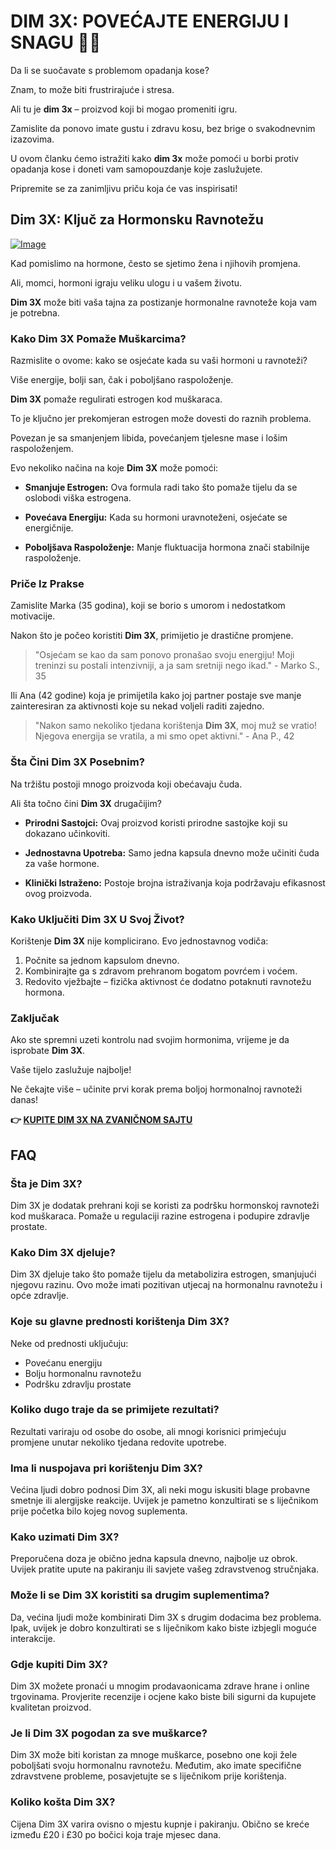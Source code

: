 # DIM 3X: POVEĆAJTE ENERGIJU I SNAGU 💪✨

Da li se suočavate s problemom opadanja kose? 

Znam, to može biti frustrirajuće i stresa. 

Ali tu je **dim 3x** – proizvod koji bi mogao promeniti igru. 

Zamislite da ponovo imate gustu i zdravu kosu, bez brige o svakodnevnim izazovima. 

U ovom članku ćemo istražiti kako **dim 3x** može pomoći u borbi protiv opadanja kose i doneti vam samopouzdanje koje zaslužujete. 

Pripremite se za zanimljivu priču koja će vas inspirisati!

## Dim 3X: Ključ za Hormonsku Ravnotežu

[![Image](https://www2.sellhealth.com/237/dim3x_3_1.jpg)](https://gchaffi.com/Zstd9g1y)

Kad pomislimo na hormone, često se sjetimo žena i njihovih promjena. 

Ali, momci, hormoni igraju veliku ulogu i u vašem životu.

**Dim 3X** može biti vaša tajna za postizanje hormonalne ravnoteže koja vam je potrebna. 

### Kako Dim 3X Pomaže Muškarcima?

Razmislite o ovome: kako se osjećate kada su vaši hormoni u ravnoteži? 

Više energije, bolji san, čak i poboljšano raspoloženje.

**Dim 3X** pomaže regulirati estrogen kod muškaraca. 

To je ključno jer prekomjeran estrogen može dovesti do raznih problema. 

Povezan je sa smanjenjem libida, povećanjem tjelesne mase i lošim raspoloženjem.

Evo nekoliko načina na koje **Dim 3X** može pomoći:

- **Smanjuje Estrogen:** Ova formula radi tako što pomaže tijelu da se oslobodi viška estrogena.
  
- **Povećava Energiju:** Kada su hormoni uravnoteženi, osjećate se energičnije.
  
- **Poboljšava Raspoloženje:** Manje fluktuacija hormona znači stabilnije raspoloženje.

### Priče Iz Prakse

Zamislite Marka (35 godina), koji se borio s umorom i nedostatkom motivacije. 

Nakon što je počeo koristiti **Dim 3X**, primijetio je drastične promjene.

> "Osjećam se kao da sam ponovo pronašao svoju energiju! Moji treninzi su postali intenzivniji, a ja sam sretniji nego ikad." - Marko S., 35

Ili Ana (42 godine) koja je primijetila kako joj partner postaje sve manje zainteresiran za aktivnosti koje su nekad voljeli raditi zajedno.

> "Nakon samo nekoliko tjedana korištenja **Dim 3X**, moj muž se vratio! Njegova energija se vratila, a mi smo opet aktivni." - Ana P., 42

### Šta Čini Dim 3X Posebnim?

Na tržištu postoji mnogo proizvoda koji obećavaju čuda. 

Ali šta točno čini **Dim 3X** drugačijim?

- **Prirodni Sastojci:** Ovaj proizvod koristi prirodne sastojke koji su dokazano učinkoviti.
  
- **Jednostavna Upotreba:** Samo jedna kapsula dnevno može učiniti čuda za vaše hormone.
  
- **Klinički Istraženo:** Postoje brojna istraživanja koja podržavaju efikasnost ovog proizvoda.

### Kako Uključiti Dim 3X U Svoj Život?

Korištenje **Dim 3X** nije komplicirano. Evo jednostavnog vodiča:

1. Počnite sa jednom kapsulom dnevno.
2. Kombinirajte ga s zdravom prehranom bogatom povrćem i voćem.
3. Redovito vježbajte – fizička aktivnost će dodatno potaknuti ravnotežu hormona.

### Zaključak

Ako ste spremni uzeti kontrolu nad svojim hormonima, vrijeme je da isprobate **Dim 3X**.

Vaše tijelo zaslužuje najbolje!

Ne čekajte više – učinite prvi korak prema boljoj hormonalnoj ravnoteži danas!



**👉 [KUPITE DIM 3X NA ZVANIČNOM SAJTU](https://gchaffi.com/Zstd9g1y)**

## FAQ

### Šta je Dim 3X?

Dim 3X je dodatak prehrani koji se koristi za podršku hormonskoj ravnoteži kod muškaraca. Pomaže u regulaciji razine estrogena i podupire zdravlje prostate.

### Kako Dim 3X djeluje?

Dim 3X djeluje tako što pomaže tijelu da metabolizira estrogen, smanjujući njegovu razinu. Ovo može imati pozitivan utjecaj na hormonalnu ravnotežu i opće zdravlje.

### Koje su glavne prednosti korištenja Dim 3X?

Neke od prednosti uključuju:
- Povećanu energiju
- Bolju hormonalnu ravnotežu
- Podršku zdravlju prostate

### Koliko dugo traje da se primijete rezultati?

Rezultati variraju od osobe do osobe, ali mnogi korisnici primjećuju promjene unutar nekoliko tjedana redovite upotrebe.

### Ima li nuspojava pri korištenju Dim 3X?

Većina ljudi dobro podnosi Dim 3X, ali neki mogu iskusiti blage probavne smetnje ili alergijske reakcije. Uvijek je pametno konzultirati se s liječnikom prije početka bilo kojeg novog suplementa.

### Kako uzimati Dim 3X?

Preporučena doza je obično jedna kapsula dnevno, najbolje uz obrok. Uvijek pratite upute na pakiranju ili savjete vašeg zdravstvenog stručnjaka.

### Može li se Dim 3X koristiti sa drugim suplementima?

Da, većina ljudi može kombinirati Dim 3X s drugim dodacima bez problema. Ipak, uvijek je dobro konzultirati se s liječnikom kako biste izbjegli moguće interakcije.

### Gdje kupiti Dim 3X?

Dim 3X možete pronaći u mnogim prodavaonicama zdrave hrane i online trgovinama. Provjerite recenzije i ocjene kako biste bili sigurni da kupujete kvalitetan proizvod.

### Je li Dim 3X pogodan za sve muškarce?

Dim 3X može biti koristan za mnoge muškarce, posebno one koji žele poboljšati svoju hormonalnu ravnotežu. Međutim, ako imate specifične zdravstvene probleme, posavjetujte se s liječnikom prije korištenja.

### Koliko košta Dim 3X?

Cijena Dim 3X varira ovisno o mjestu kupnje i pakiranju. Obično se kreće između £20 i £30 po bočici koja traje mjesec dana.